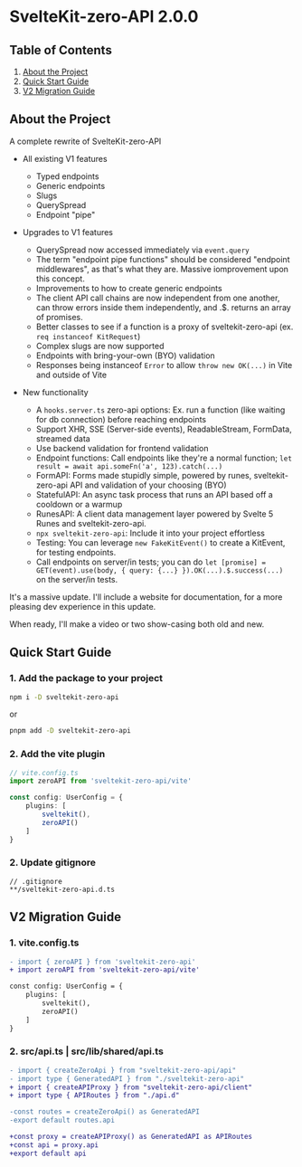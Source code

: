 # SvelteKit-zero-API 2.0.0

## Table of Contents
1. [About the Project](#about-the-project)
2. [Quick Start Guide](#quick-start-guide)
3. [V2 Migration Guide](#v2-migration-guide)

## About the Project
A complete rewrite of SvelteKit-zero-API

- All existing V1 features
  - Typed endpoints
  - Generic endpoints
  - Slugs
  - QuerySpread
  - Endpoint "pipe"

- Upgrades to V1 features
  - QuerySpread now accessed immediately via `event.query`
  - The term "endpoint pipe functions" should be considered "endpoint middlewares", as that's what they are. Massive iomprovement upon this concept.
  - Improvements to how to create generic endpoints
  - The client API call chains are now independent from one another, can throw errors inside them independently, and .$. returns an array of promises.
  - Better classes to see if a function is a proxy of sveltekit-zero-api (ex. `req instanceof KitRequest`)
  - Complex slugs are now supported
  - Endpoints with bring-your-own (BYO) validation
  - Responses being instanceof `Error` to allow `throw new OK(...)` in Vite and outside of Vite

- New functionality
  - A `hooks.server.ts` zero-api options: Ex. run a function (like waiting for db connection) before reaching endpoints
  - Support XHR, SSE (Server-side events), ReadableStream, FormData, streamed data
  - Use backend validation for frontend validation
  - Endpoint functions: Call endpoints like they're a normal function; `let result = await api.someFn('a', 123).catch(...)`
  - FormAPI: Forms made stupidly simple, powered by runes, sveltekit-zero-api API and validation of your choosing (BYO)
  - StatefulAPI: An async task process that runs an API based off a cooldown or a warmup
  - RunesAPI: A client data management layer powered by Svelte 5 Runes and sveltekit-zero-api.
  - `npx sveltekit-zero-api`: Include it into your project effortless
  - Testing: You can leverage `new FakeKitEvent()` to create a KitEvent, for testing endpoints.
  - Call endpoints on server/in tests; you can do `let [promise] = GET(event).use(body, { query: {...} }).OK(...).$.success(...)` on the server/in tests.

It's a massive update. I'll include a website for documentation, for a more pleasing dev experience in this update.

When ready, I'll make a video or two show-casing both old and new.

## Quick Start Guide


### 1. Add the package to your project
```bash
npm i -D sveltekit-zero-api
```
or

```bash
pnpm add -D sveltekit-zero-api
```


### 2. Add the vite plugin
```ts
// vite.config.ts
import zeroAPI from 'sveltekit-zero-api/vite'

const config: UserConfig = {
	plugins: [
		sveltekit(),
		zeroAPI()
	]
}
```

### 2. Update gitignore
```
// .gitignore
**/sveltekit-zero-api.d.ts
```

## V2 Migration Guide


### 1. vite.config.ts
```diff
- import { zeroAPI } from 'sveltekit-zero-api'
+ import zeroAPI from 'sveltekit-zero-api/vite'

const config: UserConfig = {
	plugins: [
		sveltekit(),
		zeroAPI()
	]
}
```

### 2. src/api.ts | src/lib/shared/api.ts
```diff
- import { createZeroApi } from "sveltekit-zero-api/api"
- import type { GeneratedAPI } from "./sveltekit-zero-api"
+ import { createAPIProxy } from "sveltekit-zero-api/client"
+ import type { APIRoutes } from "./api.d"

-const routes = createZeroApi() as GeneratedAPI
-export default routes.api

+const proxy = createAPIProxy() as GeneratedAPI as APIRoutes
+const api = proxy.api
+export default api
```